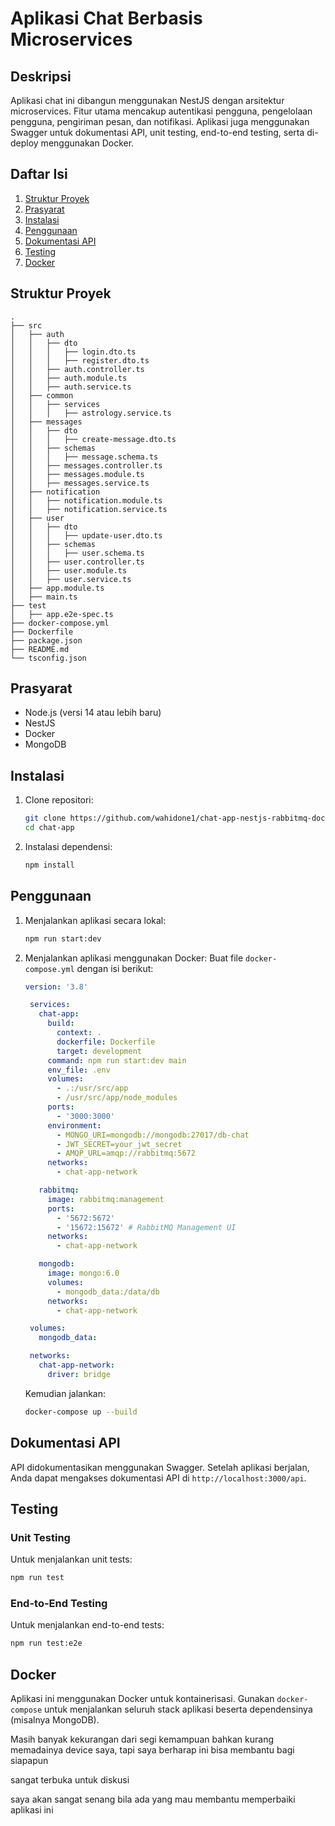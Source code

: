 # Aplikasi Chat Berbasis Microservices

## Deskripsi

Aplikasi chat ini dibangun menggunakan NestJS dengan arsitektur microservices. Fitur utama mencakup autentikasi pengguna, pengelolaan pengguna, pengiriman pesan, dan notifikasi. Aplikasi juga menggunakan Swagger untuk dokumentasi API, unit testing, end-to-end testing, serta di-deploy menggunakan Docker.

## Daftar Isi

1. [Struktur Proyek](#struktur-proyek)
2. [Prasyarat](#prasyarat)
3. [Instalasi](#instalasi)
4. [Penggunaan](#penggunaan)
5. [Dokumentasi API](#dokumentasi-api)
6. [Testing](#testing)
7. [Docker](#docker)

## Struktur Proyek

```
.
├── src
│   ├── auth
│   │   ├── dto
│   │   │   ├── login.dto.ts
│   │   │   ├── register.dto.ts
│   │   ├── auth.controller.ts
│   │   ├── auth.module.ts
│   │   ├── auth.service.ts
│   ├── common
│   │   ├── services
│   │   │   ├── astrology.service.ts
│   ├── messages
│   │   ├── dto
│   │   │   ├── create-message.dto.ts
│   │   ├── schemas
│   │   │   ├── message.schema.ts
│   │   ├── messages.controller.ts
│   │   ├── messages.module.ts
│   │   ├── messages.service.ts
│   ├── notification
│   │   ├── notification.module.ts
│   │   ├── notification.service.ts
│   ├── user
│   │   ├── dto
│   │   │   ├── update-user.dto.ts
│   │   ├── schemas
│   │   │   ├── user.schema.ts
│   │   ├── user.controller.ts
│   │   ├── user.module.ts
│   │   ├── user.service.ts
│   ├── app.module.ts
│   ├── main.ts
├── test
│   ├── app.e2e-spec.ts
├── docker-compose.yml
├── Dockerfile
├── package.json
├── README.md
└── tsconfig.json
```

## Prasyarat

- Node.js (versi 14 atau lebih baru)
- NestJS
- Docker
- MongoDB

## Instalasi

1. Clone repositori:

   ```bash
   git clone https://github.com/wahidone1/chat-app-nestjs-rabbitmq-docker.git
   cd chat-app
   ```

2. Instalasi dependensi:
   ```bash
   npm install
   ```

## Penggunaan

1. Menjalankan aplikasi secara lokal:

   ```bash
   npm run start:dev
   ```

2. Menjalankan aplikasi menggunakan Docker:
   Buat file `docker-compose.yml` dengan isi berikut:

   ```yaml
   version: '3.8'

    services:
      chat-app:
        build:
          context: .
          dockerfile: Dockerfile
          target: development
        command: npm run start:dev main
        env_file: .env
        volumes:
          - .:/usr/src/app
          - /usr/src/app/node_modules
        ports:
          - '3000:3000'
        environment:
          - MONGO_URI=mongodb://mongodb:27017/db-chat
          - JWT_SECRET=your_jwt_secret
          - AMQP_URL=amqp://rabbitmq:5672
        networks:
          - chat-app-network

      rabbitmq:
        image: rabbitmq:management
        ports:
          - '5672:5672'
          - '15672:15672' # RabbitMQ Management UI
        networks:
          - chat-app-network

      mongodb:
        image: mongo:6.0
        volumes:
          - mongodb_data:/data/db
        networks:
          - chat-app-network

    volumes:
      mongodb_data:

    networks:
      chat-app-network:
        driver: bridge

   ```

   Kemudian jalankan:

   ```bash
   docker-compose up --build
   ```

## Dokumentasi API

API didokumentasikan menggunakan Swagger. Setelah aplikasi berjalan, Anda dapat mengakses dokumentasi API di `http://localhost:3000/api`.

## Testing

### Unit Testing

Untuk menjalankan unit tests:

```bash
npm run test
```

### End-to-End Testing

Untuk menjalankan end-to-end tests:

```bash
npm run test:e2e
```

## Docker

Aplikasi ini menggunakan Docker untuk kontainerisasi. Gunakan `docker-compose` untuk menjalankan seluruh stack aplikasi beserta dependensinya (misalnya MongoDB).

Masih banyak kekurangan dari segi kemampuan bahkan kurang memadainya device saya, tapi saya berharap ini bisa membantu bagi siapapun

sangat terbuka untuk diskusi

saya akan sangat senang bila ada yang mau membantu memperbaiki aplikasi ini
